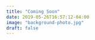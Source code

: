 ```yaml
---
title: "Coming Soon"
date: 2019-05-26T16:57:12-04:00
image: "background-photo.jpg"
draft: false
---
```


